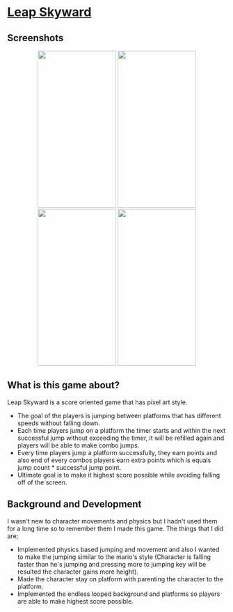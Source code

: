 # [Leap Skyward](https://fikretgezer.itch.io/leap-skyward)
## Screenshots
<div align="center">
 <img src="https://github.com/FikretGezer/LeapSkyward/assets/64322071/ebfb5c1c-7296-4153-a877-e710d314fbb2" width="180" height="360">
 <img src="https://github.com/FikretGezer/LeapSkyward/assets/64322071/f56776ba-bbe0-4cc4-ac3c-e5edb23336e6" width="180" height="360"> 
 <img src="https://github.com/FikretGezer/LeapSkyward/assets/64322071/2a4944e3-38e0-425b-8424-87d3ab170cfc" width="180" height="360"> 
 <img src="https://github.com/FikretGezer/LeapSkyward/assets/64322071/34751298-c66d-4dc0-9f82-2cec01b1a608" width="180" height="360"> 
</div>

## What is this game about?
Leap Skyward is a score oriented game that has pixel art style. 
* The goal of the players is jumping between platforms that has different speeds without falling down.
* Each time players jump on a platform the timer starts and within the next successful jump without exceeding the timer, it will be refilled again and players will be able to make combo jumps.
* Every time players jump a platform successfully, they earn points and also end of every combos players earn extra points which is equals jump count * successful jump point.
* Ultimate goal is to make it highest score possible while avoiding falling off of the screen.

## Background and Development
I wasn't new to character movements and physics but I hadn't used them for a long time so to remember them I made this game. The things that I did are; 
* Implemented physics based jumping and movement and also I wanted to make the jumping similar to the mario's style (Character is falling faster than he's jumping and pressing more to jumping key will be resulted the character gains more height). 
* Made the character stay on platform with parenting the character to the platform.
* Implemented the endless looped background and platforms so players are able to make highest score possible.

